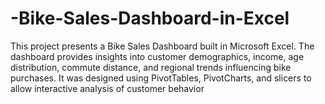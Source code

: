 # -Bike-Sales-Dashboard-in-Excel
This project presents a Bike Sales Dashboard built in Microsoft Excel. The dashboard provides insights into customer demographics, income, age distribution, commute distance, and regional trends influencing bike purchases. It was designed using PivotTables, PivotCharts, and slicers to allow interactive analysis of customer behavior
